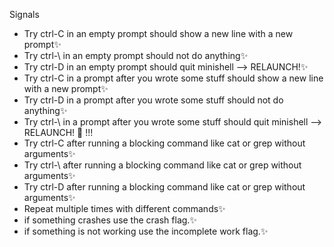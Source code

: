 Signals
- Try ctrl-C in an empty prompt should show a new line with a new prompt✨
- Try ctrl-\ in an empty prompt should not do anything✨
- Try ctrl-D in an empty prompt should quit minishell --> RELAUNCH!✨
- Try ctrl-C in a prompt after you wrote some stuff should show a new line with a new prompt✨
- Try ctrl-D in a prompt after you wrote some stuff should not do anything✨
- Try ctrl-\ in a prompt after you wrote some stuff should quit minishell --> RELAUNCH! 📝 !!!
- Try ctrl-C after running a blocking command like cat or grep without arguments✨
- Try ctrl-\ after running a blocking command like cat or grep without arguments✨
- Try ctrl-D after running a blocking command like cat or grep without arguments✨
- Repeat multiple times with different commands✨
- if something crashes use the crash flag.✨
- if something is not working use the incomplete work flag.✨

